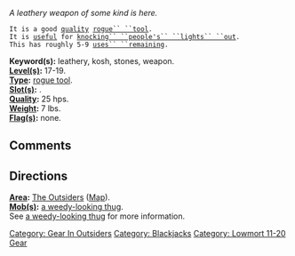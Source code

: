 *A leathery weapon of some kind is here.*

`It is a good `[`quality`](Rogue_Tool_Values "wikilink")` `[`rogue`` ``tool`](:Category:_Rogue_Tools "wikilink")`.`  
`It is `[`useful`](Rogue_Tool_Values "wikilink")` for `[`knocking`` ``people's`` ``lights`` ``out`](Blackjack "wikilink")`.`  
`This has roughly 5-9 `[`uses`` ``remaining`](Rogue_Tool_Values "wikilink")`.`

**Keyword(s):** leathery, kosh, stones, weapon.  
**[Level(s)](Object_Level "wikilink"):** 17-19.  
**[Type](:Category:_Object_Types "wikilink"):** [rogue
tool](:Category:_Rogue_Tools "wikilink").  
**[Slot(s)](Object_Slots "wikilink"):** <held>.  
**[Quality](Object_Quality "wikilink"):** 25 hps.  
**[Weight](Object_Weight "wikilink"):** 7 lbs.  
**[Flag(s)](:Category:_Object_Flags "wikilink"):** none.  

## Comments

## Directions

**[Area](:Category:_Areas "wikilink"):** [The
Outsiders](:Category:_Outsiders "wikilink")
([Map](Outsiders_Map "wikilink")).  
**[Mob(s)](:Category:_Mobs "wikilink"):** [a weedy-looking
thug](Weedy-Looking_Thug "wikilink").  
See [a weedy-looking thug](Weedy-Looking_Thug "wikilink") for more
information.  

[Category: Gear In Outsiders](Category:_Gear_In_Outsiders "wikilink")
[Category: Blackjacks](Category:_Blackjacks "wikilink") [Category:
Lowmort 11-20 Gear](Category:_Lowmort_11-20_Gear "wikilink")
